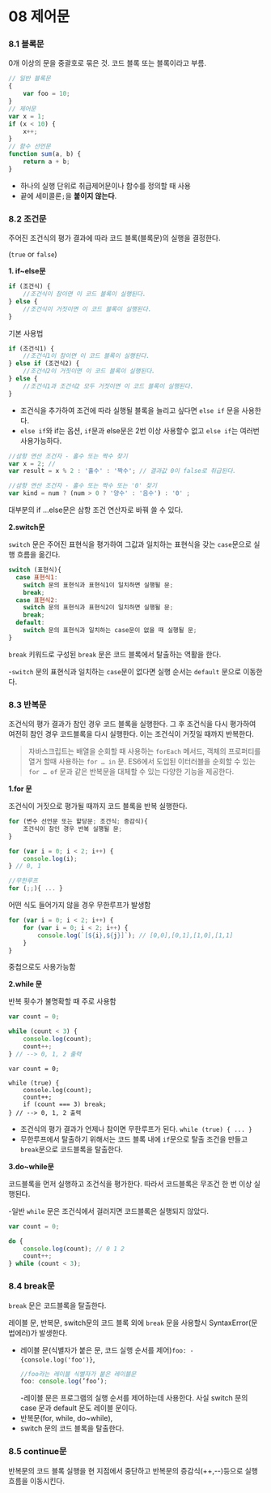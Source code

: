 # 08 제어문

### 8.1 블록문

0개 이상의 문을 중괄호로 묶은 것. 코드 블록 또는 블록이라고 부름.

```jsx
// 일반 블록문
{
    var foo = 10;
}
// 제어문
var x = 1;
if (x < 10) {
    x++;
}
// 함수 선언문
function sum(a, b) {
    return a + b;
}
```

-   하나의 실행 단위로 취급제어문이나 함수를 정의할 때 사용
-   끝에 세미콜론`;`을 **붙이지 않는다**.

### 8.2 조건문

주어진 조건식의 평가 결과에 따라 코드 블록(블록문)의 실행을 결정한다.

(`true` or `false`)

**1. if~else문**

```jsx
if (조건식) {
    //조건식이 참이면 이 코드 블록이 실행된다.
} else {
    //조건식이 거짓이면 이 코드 블록이 실행된다.
}
```

기본 사용법

```jsx
if (조건식1) {
    //조건식1이 참이면 이 코드 블록이 실행된다.
} else if (조건식2) {
    //조건식2이 거짓이면 이 코드 블록이 실행된다.
} else {
    //조건식1과 조건식2 모두 거짓이면 이 코드 블록이 실행된다.
}
```

-   조건식을 추가하여 조건에 따라 실행될 블록을 늘리고 싶다면 `else if` 문을 사용한다.
-   `else if`와 if는 옵션, `if`문과 else문은 2번 이상 사용할수 없고 `else if`는 여러번 사용가능하다.

```jsx
//삼항 연산 조건자 - 홀수 또는 짝수 찾기
var x = 2; //
var result = x % 2 : '홀수' : '짝수'; // 결과값 0이 false로 취급된다.

//삼항 연산 조건자 - 홀수 또는 짝수 또는 '0' 찾기
var kind = num ? (num > 0 ? '양수' : '음수') : '0' ;
```

대부분의 if …else문은 삼항 조건 연산자로 바꿔 쓸 수 있다.

**2.switch문**

`switch` 문은 주어진 표현식을 평가하여 그값과 일치하는 표현식을 갖는 `case`문으로 실행 흐름을 옮긴다.

```jsx
switch (표현식){
  case 표현식1:
    switch 문의 표현식과 표현식1이 일치하면 실행될 문;
    break;
  case 표현식2:
    switch 문의 표현식과 표현식2이 일치하면 실행될 문;
    break;
  default:
    switch 문의 표현식과 일치하는 case문이 없을 때 실행될 문;
}
```

`break` 키워드로 구성된 `break` 문은 코드 블록에서 탈출하는 역활을 한다.

-`switch` 문의 표현식과 일치하는 `case`문이 없다면 실행 순서는 `default` 문으로 이동한다.

### 8.3 반복문

조건식의 평가 결과가 참인 경우 코드 블록을 실행한다. 그 후 조건식을 다시 평가하여 여전히 참인 경우 코드블록을 다시 실행한다. 이는 조건식이 거짓일 때까지 반복한다.

> 자바스크립트는 배열을 순회할 때 사용하는 `forEach` 메서드, 객체의 프로퍼티를 열거 할때 사용하는 `for … in` 문. ES6에서 도입된 이터러블을 순회할 수 있는 `for … of` 문과 같은 반복문을 대체할 수 있는 다양한 기능을 제공한다.

**1.for 문**

조건식이 거짓으로 평가될 때까지 코드 블록을 반복 실행한다.

```jsx
for (변수 선언문 또는 할당문; 조건식; 증감식){
	조건식이 참인 경우 반복 실행될 문;
}
```

```jsx
for (var i = 0; i < 2; i++) {
    console.log(i);
} // 0, 1
```

```jsx
//무한루프
for (;;){ ... }
```

어떤 식도 들어가지 않을 경우 무한루프가 발생함

```jsx
for (var i = 0; i < 2; i++) {
    for (var i = 0; i < 2; i++) {
        console.log(`[${i},${j}]`); // [0,0],[0,1],[1,0],[1,1]
    }
}
```

중첩으로도 사용가능함

**2.while 문**

반복 횟수가 불명확할 때 주로 사용함

```jsx
var count = 0;

while (count < 3) {
    console.log(count);
    count++;
} // --> 0, 1, 2 출력
```

```
var count = 0;

while (true) {
	console.log(count);
  	count++;
	if (count === 3) break;
} // --> 0, 1, 2 출력
```

-   조건식의 평가 결과가 언제나 참이면 무한루프가 된다.
    `while (true) { ... }`
-   무한루프에서 탈출하기 위해서는 코드 블록 내에 `if`문으로 탈출 조건을 만들고 `break`문으로 코드블록을 탈출한다.

**3.do~while문**

코드블록을 먼저 실행하고 조건식을 평가한다. 따라서 코드블록은 무조건 한 번 이상 실행된다.

-일반 `while` 문은 조건식에서 걸러지면 코드블록은 실행되지 않았다.

```jsx
var count = 0;

do {
    console.log(count); // 0 1 2
    count++;
} while (count < 3);
```

### 8.4 break문

`break` 문은 코드블록을 탈출한다.

레이블 문, 반복문, switch문의 코드 블록 외에 `break` 문을 사용할시 SyntaxError(문법에러)가 발생한다.

-   레이블 문(식별자가 붙은 문, 코드 실행 순서를 제어)`foo: - {console.log('foo')}`,
    ```jsx
    //foo라는 레이블 식별자가 붙은 레이블문
    foo: console.log(’foo’);
    ```
    -레이블 문은 프로그램의 실행 순서를 제어하는데 사용한다. 사실 switch 문의 case 문과 default 문도 레이블 문이다.
-   반복문(for, while, do~while),
-   switch 문의 코드 블록을 탈출한다.

### 8.5 continue문

반복문의 코드 블록 실행을 현 지점에서 중단하고 반복문의 증감식(++,--)등으로 실행 흐름을 이동시킨다.
